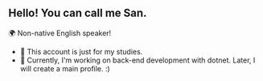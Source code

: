 ## Hello! You can call me San.

🌍 Non-native English speaker!
<br>
- 🍵 This account is just for my studies.
- 🧩 Currently, I'm working on back-end development with dotnet.
Later, I will create a main profile. :)

<div>
<br>


